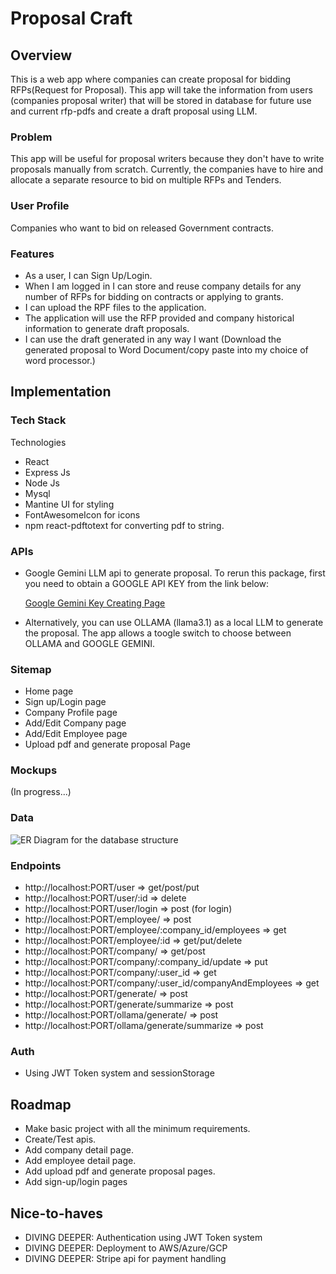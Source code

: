 # Proposal Craft

## Overview

This is a web app where companies can create proposal for bidding RFPs(Request for Proposal). This app will take the information from users (companies proposal writer) that will be stored in database for future use and current rfp-pdfs and create a draft proposal using LLM. 

### Problem

This app will be useful for proposal writers because they don't have to write proposals manually from scratch. Currently, the companies have to hire and allocate a separate resource to bid on multiple RFPs and Tenders.

### User Profile

Companies who want to bid on released Government contracts.

### Features

- As a user, I can Sign Up/Login.
- When I am logged in I can store and reuse company details for any number of RFPs for bidding on contracts or applying to grants.
- I can upload the RPF files to the application.
- The application will use the RFP provided and company historical information to generate draft proposals.
- I can use the draft generated in any way I want (Download the generated proposal to Word Document/copy paste into my choice of word processor.)

## Implementation

### Tech Stack

Technologies
- React
- Express Js
- Node Js
- Mysql
- Mantine UI for styling
- FontAwesomeIcon for icons
- npm react-pdftotext for converting pdf to string.

### APIs

- Google Gemini LLM api to generate proposal. To rerun this package, first you need to obtain a GOOGLE API KEY from the link below:

    [Google Gemini Key Creating Page](https://accounts.google.com/v3/signin/identifier?continue=https%3A%2F%2Faistudio.google.com%2Fapp%2Fapikey&followup=https%3A%2F%2Faistudio.google.com%2Fapp%2Fapikey&ifkv=Ab5oB3qdXYtlo-gkXqkoy4knfWkg5bMwmdARI1emibLghlyVLklLFwQyxnIK1naDIAem-2flyvj25A&passive=1209600&flowName=GlifWebSignIn&flowEntry=ServiceLogin&dsh=S-669309505%3A1724112150559400&ddm=0)

- Alternatively, you can use OLLAMA (llama3.1) as a local LLM to generate the proposal. The app allows a toogle switch to choose between OLLAMA and GOOGLE GEMINI.

### Sitemap

- Home page
- Sign up/Login page
- Company Profile page
- Add/Edit Company page
- Add/Edit Employee page
- Upload pdf and generate proposal Page

### Mockups

(In progress...)

### Data

![ER Diagram for the database structure](https://github.com/user-attachments/assets/e93bfe0a-f169-4389-8321-3713fb892722)

### Endpoints

- http://localhost:PORT/user => get/post/put
- http://localhost:PORT/user/:id => delete
- http://localhost:PORT/user/login => post (for login)
- http://localhost:PORT/employee/ => post
- http://localhost:PORT/employee/:company_id/employees => get
- http://localhost:PORT/employee/:id => get/put/delete
- http://localhost:PORT/company/ => get/post
- http://localhost:PORT/company/:company_id/update => put
- http://localhost:PORT/company/:user_id => get
- http://localhost:PORT/company/:user_id/companyAndEmployees => get
- http://localhost:PORT/generate/ => post
- http://localhost:PORT/generate/summarize => post
- http://localhost:PORT/ollama/generate/ => post
- http://localhost:PORT/ollama/generate/summarize => post

### Auth

- Using JWT Token system and sessionStorage

## Roadmap

- Make basic project with all the minimum requirements.
- Create/Test apis.
- Add company detail page.
- Add employee detail page.
- Add upload pdf and generate proposal pages.
- Add sign-up/login pages

## Nice-to-haves
- DIVING DEEPER: Authentication using JWT Token system
- DIVING DEEPER: Deployment to AWS/Azure/GCP
- DIVING DEEPER: Stripe api for payment handling
